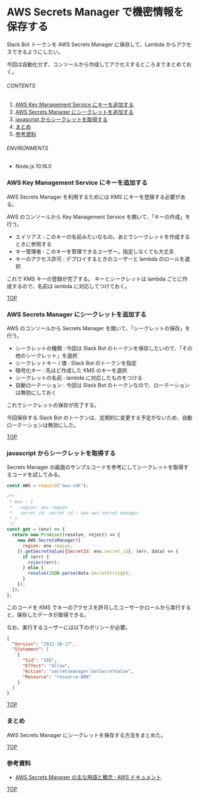 # AWS Secrets Manager で機密情報を保存する
<a id="top"></a>

Slack Bot トークンを AWS Secrets Manager に保存して、Lambda からアクセスできるようにしたい。

今回は自動化せず、コンソールから作成してアクセスするところまでまとめておく。

###### CONTENTS

1. [AWS Key Management Service にキーを追加する](#add-kms-key)
1. [AWS Secrets Manager にシークレットを追加する](#add-secret)
1. [javascript からシークレットを取得する](#get-secret)
1. [まとめ](#postscript)
1. [参考資料](#reference)


###### ENVIRONMENTS

- Node.js 10.16.0


<a id="add-kms-key"></a>
### AWS Key Management Service にキーを追加する

AWS Secrets Manager を利用するためには KMS にキーを登録する必要がある。

AWS のコンソールから Key Management Service を開いて、「キーの作成」を行う。

- エイリアス : このキーの名前みたいなもの。あとでシークレットを作成するときに参照する
- キー管理者 : このキーを管理できるユーザー。指定しなくても大丈夫
- キーのアクセス許可 : デプロイするときのユーザーと lambda のロールを選択

これで KMS キーの登録が完了する。
キーとシークレットは lambda ごとに作成するので、名前は lambda に対応してつけておく。


[TOP](#top)
<a id="add-secret"></a>
### AWS Secrets Manager にシークレットを追加する

AWS のコンソールから Secrets Manager を開いて、「シークレットの保存」を行う。

- シークレットの種類 : 今回は Slack Bot のトークンを保存したいので、「その他のシークレット」を選択
- シークレットキー / 値 : Slack Bot のトークンを指定
- 暗号化キー : 先ほど作成した KMS のキーを選択
- シークレットの名前 : lambda に対応したものをつける
- 自動ローテーション : 今回は Slack Bot のトークンなので、ローテーションは無効にしておく

これでシークレットの保存が完了する。

今回保存する Slack Bot のトークンは、定期的に変更する予定がないため、自動ローテーションは無効にした。


[TOP](#top)
<a id="get-secret"></a>
### javascript からシークレットを取得する

Secrets Manager の画面のサンプルコードを参考にしてシークレットを取得するコードを試してみる。

```javascript
const AWS = require("aws-sdk");

/**
 * env : {
 *   region: aws region
 *   secret_id: secret id : see aws secret manager
 * }
 */
const get = (env) => {
  return new Promise((resolve, reject) => {
    new AWS.SecretsManager({
      region: env.region,
    }).getSecretValue({SecretId: env.secret_id}, (err, data) => {
      if (err) {
        reject(err);
      } else {
        resolve(JSON.parse(data.SecretString));
      }
    });
  });
};
```

このコードを KMS でキーのアクセスを許可したユーザーかロールから実行すると、保存したデータが取得できる。

なお、実行するユーザーには以下のポリシーが必要。

```json
{
  "Version": "2012-10-17",
  "Statement": [
    {
      "Sid": "SID",
      "Effect": "Allow",
      "Action": "secretsmanager:GetSecretValue",
      "Resource": "resource-ARN"
    }
  ]
}
```


[TOP](#top)
<a id="postscript"></a>
### まとめ

AWS Secrets Manager にシークレットを保存する方法をまとめた。


[TOP](#top)
<a id="reference"></a>
### 参考資料

- [AWS Secrets Manager の主な用語と概念 : AWS ドキュメント](https://docs.aws.amazon.com/ja_jp/secretsmanager/latest/userguide/terms-concepts.html)


[TOP](#top)
